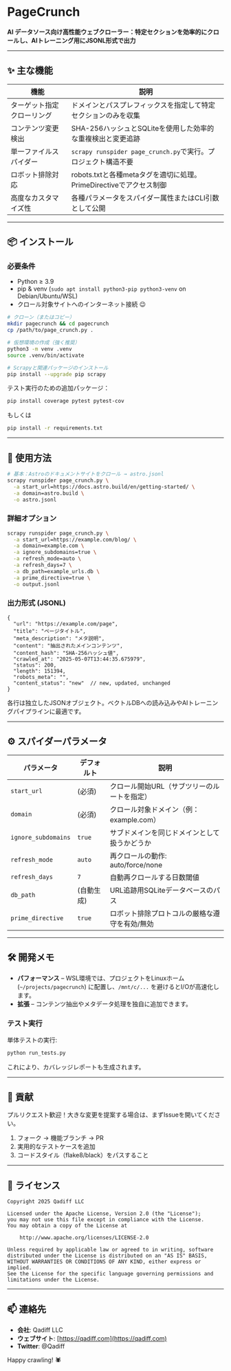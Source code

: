 # PageCrunch

**AI データソース向け高性能ウェブクローラー：特定セクションを効率的にクロールし、AIトレーニング用にJSONL形式で出力**

---

## ✨ 主な機能

| 機能                | 説明                                                                      |
|---------------------|---------------------------------------------------------------------------|
| ターゲット指定クローリング | ドメインとパスプレフィックスを指定して特定セクションのみを収集                 |
| コンテンツ変更検出     | SHA-256ハッシュとSQLiteを使用した効率的な重複検出と変更追跡                    |
| 単一ファイルスパイダー  | `scrapy runspider page_crunch.py`で実行。プロジェクト構造不要                 |
| ロボット排除対応    | robots.txtと各種metaタグを適切に処理。PrimeDirectiveでアクセス制御               |
| 高度なカスタマイズ性   | 各種パラメータをスパイダー属性またはCLI引数として公開                          |

---

## 📦 インストール

### 必要条件

* Python ≥ 3.9
* pip & venv (`sudo apt install python3-pip python3-venv` on Debian/Ubuntu/WSL)
* クロール対象サイトへのインターネット接続 😉

```bash
# クローン（またはコピー）
mkdir pagecrunch && cd pagecrunch
cp /path/to/page_crunch.py .

# 仮想環境の作成（強く推奨）
python3 -m venv .venv
source .venv/bin/activate

# Scrapyと関連パッケージのインストール
pip install --upgrade pip scrapy
```

テスト実行のための追加パッケージ：

```bash
pip install coverage pytest pytest-cov
```

もしくは

```bash
pip install -r requirements.txt
```

---

## 🚀 使用方法

```bash
# 基本：Astroのドキュメントサイトをクロール → astro.jsonl
scrapy runspider page_crunch.py \
  -a start_url=https://docs.astro.build/en/getting-started/ \
  -a domain=astro.build \
  -o astro.jsonl
```

### 詳細オプション

```bash
scrapy runspider page_crunch.py \
  -a start_url=https://example.com/blog/ \
  -a domain=example.com \
  -a ignore_subdomains=true \
  -a refresh_mode=auto \
  -a refresh_days=7 \
  -a db_path=example_urls.db \
  -a prime_directive=true \
  -o output.jsonl
```

### 出力形式 (JSONL)

```jsonc
{
  "url": "https://example.com/page",
  "title": "ページタイトル",
  "meta_description": "メタ説明",
  "content": "抽出されたメインコンテンツ",
  "content_hash": "SHA-256ハッシュ値",
  "crawled_at": "2025-05-07T13:44:35.675979",
  "status": 200,
  "length": 151394,
  "robots_meta": "",
  "content_status": "new"  // new, updated, unchanged
}
```

各行は独立したJSONオブジェクト。ベクトルDBへの読み込みやAIトレーニングパイプラインに最適です。

---

## ⚙️ スパイダーパラメータ

| パラメータ         | デフォルト      | 説明                                                     |
|-------------------|----------------|----------------------------------------------------------|
| `start_url`       | (必須)          | クロール開始URL（サブツリーのルートを指定）                |
| `domain`          | (必須)          | クロール対象ドメイン（例：example.com）                   |
| `ignore_subdomains` | `true`         | サブドメインを同じドメインとして扱うかどうか              |
| `refresh_mode`    | `auto`         | 再クロールの動作: auto/force/none                         |
| `refresh_days`    | `7`            | 自動再クロールする日数閾値                                |
| `db_path`         | (自動生成)      | URL追跡用SQLiteデータベースのパス                         |
| `prime_directive` | `true`         | ロボット排除プロトコルの厳格な遵守を有効/無効             |

---

## 🛠 開発メモ

* **パフォーマンス** – WSL環境では、プロジェクトをLinuxホーム (`~/projects/pagecrunch`) に配置し、`/mnt/c/...` を避けるとI/Oが高速化します。
* **拡張** – コンテンツ抽出やメタデータ処理を独自に追加できます。

### テスト実行

単体テストの実行:

```bash
python run_tests.py
```

これにより、カバレッジレポートも生成されます。

---

## 🤝 貢献

プルリクエスト歓迎！大きな変更を提案する場合は、まずIssueを開いてください。

1. フォーク → 機能ブランチ → PR
2. 実用的なテストケースを追加
3. コードスタイル（flake8/black）をパスすること

---

## 📄 ライセンス

```
Copyright 2025 Qadiff LLC

Licensed under the Apache License, Version 2.0 (the "License");
you may not use this file except in compliance with the License.
You may obtain a copy of the License at

    http://www.apache.org/licenses/LICENSE-2.0

Unless required by applicable law or agreed to in writing, software
distributed under the License is distributed on an "AS IS" BASIS,
WITHOUT WARRANTIES OR CONDITIONS OF ANY KIND, either express or implied.
See the License for the specific language governing permissions and
limitations under the License.
```

---

## 📫 連絡先

* **会社**: Qadiff LLC
* **ウェブサイト**: [https://qadiff.com](https://qadiff.com)
* **Twitter**: @Qadiff

Happy crawling! 🕷️